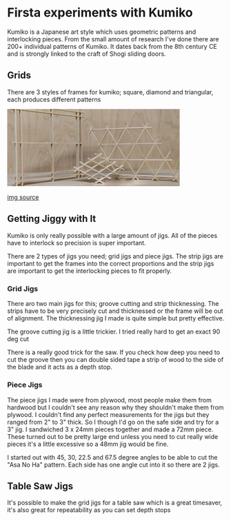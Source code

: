 # Firsta experiments with Kumiko

Kumiko is a Japanese art style which uses geometric patterns and interlocking pieces. From the small amount of research I've done there are 200+ individual patterns of Kumiko. It dates back from the 8th century CE and is strongly linked to the craft of Shogi sliding doors.

## Grids

There are 3 styles of frames for kumiko; square, diamond and triangular, each produces different patterns

<a href="/images/projects/Kumiko/kumikogrids.png">
    <img src="/images/projects/Kumiko/kumikogrids.png" alt="Different Kumiko grids" width="400" height="auto">
</a>

[img source](https://www.youtube.com/watch?v=MN2ipI6RejQ)

## Getting Jiggy with It

Kumiko is only really possible with a large amount of jigs. All of the pieces have to interlock so precision is super important. 

There are 2 types of jigs you need; grid jigs and piece jigs. The strip jigs are important to get the frames into the correct proportions and the strip jigs are important to get the interlocking pieces to fit properly.

### Grid Jigs

There aro two main jigs for this; groove cutting and strip thicknessing. The strips have to be very precisely cut and thicknessed or the frame will be out of alignment. The thicknessing jig I made is quite simple but pretty effective. 

The groove cutting jig is a little trickier. I tried really hard to get an exact 90 deg cut 

There is a really good trick for the saw. If you check how deep you need to cut the groove then you can double sided tape a strip of wood to the side of the blade and it acts as a depth stop.

### Piece Jigs

The piece jigs I made were from plywood, most people make them from hardwood but I couldn't see any reason why they shouldn't make them from plywood. I couldn't find any perfect measurements for the jigs but they ranged from 2" to 3" thick. So I though I'd go on the safe side and try for a 3" jig. I sandwiched 3 x 24mm pieces together and made a 72mm piece. These turned out to be pretty large end unless you need to cut really wide pieces it's a little excessive so a 48mm jig would be fine.

I started out with 45, 30, 22.5 and 67.5 degree angles to be able to cut the "Asa No Ha" pattern. Each side has one angle cut into it so there are 2 jigs.

## Table Saw Jigs

It's possible to make the grid jigs for a table saw which is a great timesaver, it's also great for repeatability as you can set depth stops 
